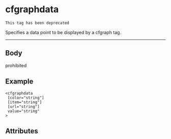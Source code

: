 # cfgraphdata

```
This tag has been deprecated
```
Specifies a data point to be displayed by a cfgraph tag.

---
## Body
prohibited

## Example
```
<cfgraphdata
 [color="string"]
 [item="string"]
 [url="string"]
 value="string"
>
```
## Attributes
